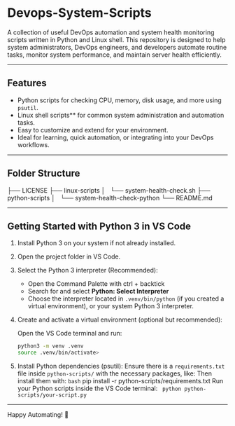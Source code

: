 # Devops-System-Scripts
A collection of useful DevOps automation and system health monitoring scripts written in Python and Linux shell. This repository is designed to help system administrators, DevOps engineers, and developers automate routine tasks, monitor system performance, and maintain server health efficiently.

---

## Features

- Python scripts for checking CPU, memory, disk usage, and more using `psutil`.
- Linux shell scripts** for common system administration and automation tasks.
- Easy to customize and extend for your environment.
- Ideal for learning, quick automation, or integrating into your DevOps workflows.

---

## Folder Structure

├── LICENSE
├── linux-scripts
│   └── system-health-check.sh
├── python-scripts
│   └── system-health-check-python
└── README.md



---

## Getting Started with Python 3 in VS Code

1. Install Python 3 on your system if not already installed.

2. Open the project folder in VS Code.

3. Select the Python 3 interpreter (Recommended):

   - Open the Command Palette with ctrl + backtick
   - Search for and select **Python: Select Interpreter**
   - Choose the interpreter located in `.venv/bin/python` (if you created a virtual environment), or your system Python 3 interpreter.

4. Create and activate a virtual environment (optional but recommended):

   Open the VS Code terminal and run:

   ```bash
   python3 -m venv .venv
   source .venv/bin/activate>
   ```

5. Install Python dependencies (psutil):
  Ensure there is a `requirements.txt` file inside `python-scripts/` with the necessary packages, like:
  Then install them with:
  ```bash```
  pip install -r python-scripts/requirements.txt
  Run your Python scripts inside the VS Code terminal:
 ``` python python-scripts/your-script.py```

---
Happy Automating! 🚀


